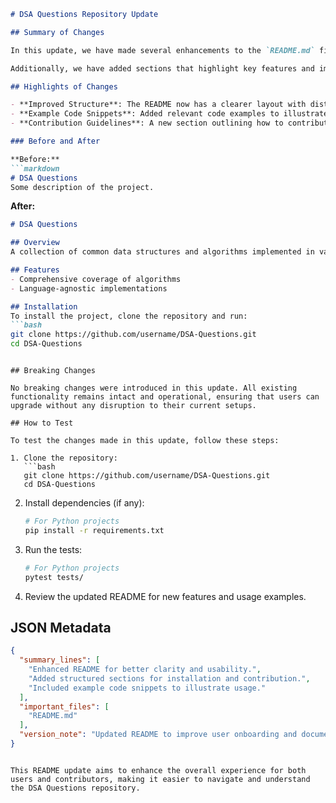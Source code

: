```markdown
# DSA Questions Repository Update

## Summary of Changes

In this update, we have made several enhancements to the `README.md` file to improve clarity, usability, and navigation for contributors and users alike. The changes focus on providing a more structured overview of the project, including clearer instructions for setting up the environment, running tests, and contributing to the repository. This aims to streamline the onboarding process for new contributors and provide a better understanding of the project's goals.

Additionally, we have added sections that highlight key features and improvements made in the repository. This will help users quickly grasp the value of the project and its importance in the domain of Data Structures and Algorithms (DSA). Overall, these enhancements aim to foster a more welcoming and informative environment for users and contributors.

## Highlights of Changes

- **Improved Structure**: The README now has a clearer layout with distinct sections for installation, usage, and contribution guidelines.
- **Example Code Snippets**: Added relevant code examples to illustrate how to use the provided algorithms and data structures effectively.
- **Contribution Guidelines**: A new section outlining how to contribute to the project has been included to encourage community involvement.

### Before and After

**Before:**
```markdown
# DSA Questions
Some description of the project.
```

**After:**
```markdown
# DSA Questions

## Overview
A collection of common data structures and algorithms implemented in various programming languages.

## Features
- Comprehensive coverage of algorithms
- Language-agnostic implementations

## Installation
To install the project, clone the repository and run:
```bash
git clone https://github.com/username/DSA-Questions.git
cd DSA-Questions
```
```

## Breaking Changes

No breaking changes were introduced in this update. All existing functionality remains intact and operational, ensuring that users can upgrade without any disruption to their current setups.

## How to Test

To test the changes made in this update, follow these steps:

1. Clone the repository:
   ```bash
   git clone https://github.com/username/DSA-Questions.git
   cd DSA-Questions
   ```

2. Install dependencies (if any):
   ```bash
   # For Python projects
   pip install -r requirements.txt
   ```

3. Run the tests:
   ```bash
   # For Python projects
   pytest tests/
   ```

4. Review the updated README for new features and usage examples.

## JSON Metadata
```json
{
  "summary_lines": [
    "Enhanced README for better clarity and usability.",
    "Added structured sections for installation and contribution.",
    "Included example code snippets to illustrate usage."
  ],
  "important_files": [
    "README.md"
  ],
  "version_note": "Updated README to improve user onboarding and documentation."
}
```
```

This README update aims to enhance the overall experience for both users and contributors, making it easier to navigate and understand the DSA Questions repository.